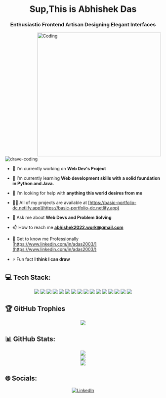 <h1 align="center">Sup,This is Abhishek Das</h1>
<h3 align="center">Enthusiastic Frontend Artisan Designing Elegant Interfaces</h3>
<img align="right" alt="Coding" width="400" src="https://cdn.dribbble.com/users/720825/screenshots/3253310/slim-jim-_dribbble_-_800x600_.gif">


<p align="left"> <img src="https://komarev.com/ghpvc/?username=drave-coding&label=Profile%20views&color=0e75b6&style=flat" alt="drave-coding" /> </p>

- 🔭 I’m currently working on **Web Dev's Project**

- 🌱 I’m currently learning **Web development skills with a solid foundation in Python and Java.**

- 🤝 I’m looking for help with **anything this world desires from me**

- 👨‍💻 All of my projects are available at [https://basic-portfolio-dc.netlify.app](https://basic-portfolio-dc.netlify.app)

- 💬 Ask me about **Web Devs and Problem Solving**

- 📫 How to reach me **abhishek2022.work@gmail.com**

- 📄 Get to know me Professionally [https://www.linkedin.com/in/adas2003/](https://www.linkedin.com/in/adas2003/)

- ⚡ Fun fact **I think I can draw**
  
## 💻 Tech Stack:
<p align="center">
  <img src="https://img.shields.io/badge/c++-%2300599C.svg?style=flat&logo=c%2B%2B&logoColor=white"/>
  <img src="https://img.shields.io/badge/java-%23ED8B00.svg?style=flat&logo=openjdk&logoColor=white"/>
  <img src="https://img.shields.io/badge/javascript-%23323330.svg?style=flat&logo=javascript&logoColor=%23F7DF1E"/>
  <img src="https://img.shields.io/badge/typescript-%23007ACC.svg?style=flat&logo=typescript&logoColor=white"/>
  <img src="https://img.shields.io/badge/python-3670A0?style=flat&logo=python&logoColor=ffdd54"/>
  <img src="https://img.shields.io/badge/bootstrap-%238511FA.svg?style=flat&logo=bootstrap&logoColor=white"/>
  <img src="https://img.shields.io/badge/express.js-%23404d59.svg?style=flat&logo=express&logoColor=%2361DAFB"/>
  <img src="https://img.shields.io/badge/nestjs-%23E0234E.svg?style=flat&logo=nestjs&logoColor=white"/>
  <img src="https://img.shields.io/badge/node.js-6DA55F?style=flat&logo=node.js&logoColor=white"/>
  <img src="https://img.shields.io/badge/react-%2320232a.svg?style=flat&logo=react&logoColor=%2361DAFB"/>
  <img src="https://img.shields.io/badge/react_native-%2320232a.svg?style=flat&logo=react&logoColor=%2361DAFB"/>
  <img src="https://img.shields.io/badge/redux-%23593d88.svg?style=flat&logo=redux&logoColor=white"/>
  <img src="https://img.shields.io/badge/SASS-hotpink.svg?style=flat&logo=SASS&logoColor=white"/>
  <img src="https://img.shields.io/badge/tailwindcss-%2338B2AC.svg?style=flat&logo=tailwind-css&logoColor=white"/>
  <img src="https://img.shields.io/badge/sqlite-%2307405e.svg?style=flat&logo=sqlite&logoColor=white"/>
  <img src="https://img.shields.io/badge/TensorFlow-%23FF6F00.svg?style=flat&logo=TensorFlow&logoColor=white"/>
</p>

## 🏆 GitHub Trophies
<p align="center">
  <img src="https://github-profile-trophy.vercel.app/?username=drave-coding&theme=radical&no-frame=false&no-bg=true&margin-w=4"/>
</p>

## 📊 GitHub Stats:
<p align="center">
  <img src="https://github-readme-stats.vercel.app/api?username=drave-coding&theme=github_dark_dimmed&hide_border=false&include_all_commits=false&count_private=false"/>
  <br/>
  <img src="https://github-readme-streak-stats.herokuapp.com/?user=drave-coding&theme=github_dark_dimmed&hide_border=false"/>
  <br/>
  <img src="https://github-readme-stats.vercel.app/api/top-langs/?username=drave-coding&theme=github_dark_dimmed&hide_border=false&include_all_commits=false&count_private=false&layout=compact"/>
</p>



## 🌐 Socials:
<p align="center">
  <a href="https://linkedin.com/in/adas2003">
    <img src="https://img.shields.io/badge/LinkedIn-%230077B5.svg?logo=linkedin&logoColor=white" alt="LinkedIn"/>
  </a>
</p>


